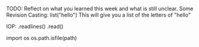 TODO: Reflect on what you learned this week and what is still unclear.
Some Revision
Casting:
list("hello")
This will give you a list of the letters of "hello"

IOP:
.readlines()
.read()

import os
os.path.isfile(path)
